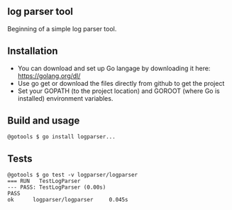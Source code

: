 ## log parser tool

Beginning of a simple log parser tool.

## Installation

- You can download and set up Go langage by downloading it here: https://golang.org/dl/
- Use go get or download the files directly from github to get the project
- Set your GOPATH (to the project location) and GOROOT (where Go is installed) environment variables.

## Build and usage

```
@gotools $ go install logparser...
```

## Tests

```
@gotools $ go test -v logparser/logparser
=== RUN   TestLogParser
--- PASS: TestLogParser (0.00s)
PASS
ok      logparser/logparser     0.045s
```